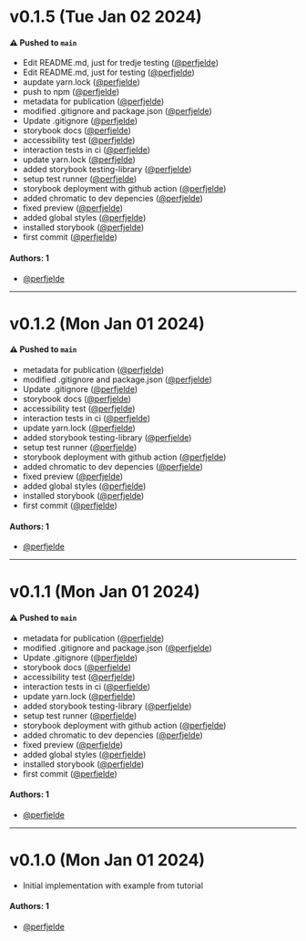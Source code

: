 # v0.1.5 (Tue Jan 02 2024)

#### ⚠️ Pushed to `main`

- Edit README.md, just for tredje testing ([@perfjelde](https://github.com/perfjelde))
- Edit README.md, just for testing ([@perfjelde](https://github.com/perfjelde))
- aupdate yarn.lock ([@perfjelde](https://github.com/perfjelde))
- push to npm ([@perfjelde](https://github.com/perfjelde))
- metadata for publication ([@perfjelde](https://github.com/perfjelde))
- modified .gitignore and package.json ([@perfjelde](https://github.com/perfjelde))
- Update .gitignore ([@perfjelde](https://github.com/perfjelde))
- storybook docs ([@perfjelde](https://github.com/perfjelde))
- accessibility test ([@perfjelde](https://github.com/perfjelde))
- interaction tests in ci ([@perfjelde](https://github.com/perfjelde))
- update yarn.lock ([@perfjelde](https://github.com/perfjelde))
- added storybook testing-library ([@perfjelde](https://github.com/perfjelde))
- setup test runner ([@perfjelde](https://github.com/perfjelde))
- storybook deployment with github action ([@perfjelde](https://github.com/perfjelde))
- added chromatic to dev depencies ([@perfjelde](https://github.com/perfjelde))
- fixed preview ([@perfjelde](https://github.com/perfjelde))
- added global styles ([@perfjelde](https://github.com/perfjelde))
- installed storybook ([@perfjelde](https://github.com/perfjelde))
- first commit ([@perfjelde](https://github.com/perfjelde))

#### Authors: 1

- [@perfjelde](https://github.com/perfjelde)

---

# v0.1.2 (Mon Jan 01 2024)

#### ⚠️ Pushed to `main`

- metadata for publication ([@perfjelde](https://github.com/perfjelde))
- modified .gitignore and package.json ([@perfjelde](https://github.com/perfjelde))
- Update .gitignore ([@perfjelde](https://github.com/perfjelde))
- storybook docs ([@perfjelde](https://github.com/perfjelde))
- accessibility test ([@perfjelde](https://github.com/perfjelde))
- interaction tests in ci ([@perfjelde](https://github.com/perfjelde))
- update yarn.lock ([@perfjelde](https://github.com/perfjelde))
- added storybook testing-library ([@perfjelde](https://github.com/perfjelde))
- setup test runner ([@perfjelde](https://github.com/perfjelde))
- storybook deployment with github action ([@perfjelde](https://github.com/perfjelde))
- added chromatic to dev depencies ([@perfjelde](https://github.com/perfjelde))
- fixed preview ([@perfjelde](https://github.com/perfjelde))
- added global styles ([@perfjelde](https://github.com/perfjelde))
- installed storybook ([@perfjelde](https://github.com/perfjelde))
- first commit ([@perfjelde](https://github.com/perfjelde))

#### Authors: 1

- [@perfjelde](https://github.com/perfjelde)

---

# v0.1.1 (Mon Jan 01 2024)

#### ⚠️ Pushed to `main`

- metadata for publication ([@perfjelde](https://github.com/perfjelde))
- modified .gitignore and package.json ([@perfjelde](https://github.com/perfjelde))
- Update .gitignore ([@perfjelde](https://github.com/perfjelde))
- storybook docs ([@perfjelde](https://github.com/perfjelde))
- accessibility test ([@perfjelde](https://github.com/perfjelde))
- interaction tests in ci ([@perfjelde](https://github.com/perfjelde))
- update yarn.lock ([@perfjelde](https://github.com/perfjelde))
- added storybook testing-library ([@perfjelde](https://github.com/perfjelde))
- setup test runner ([@perfjelde](https://github.com/perfjelde))
- storybook deployment with github action ([@perfjelde](https://github.com/perfjelde))
- added chromatic to dev depencies ([@perfjelde](https://github.com/perfjelde))
- fixed preview ([@perfjelde](https://github.com/perfjelde))
- added global styles ([@perfjelde](https://github.com/perfjelde))
- installed storybook ([@perfjelde](https://github.com/perfjelde))
- first commit ([@perfjelde](https://github.com/perfjelde))

#### Authors: 1

- [@perfjelde](https://github.com/perfjelde)

---

# v0.1.0 (Mon Jan 01 2024)

- Initial implementation with example from tutorial

#### Authors: 1

- [@perfjelde](https://github.com/perfjelde)
